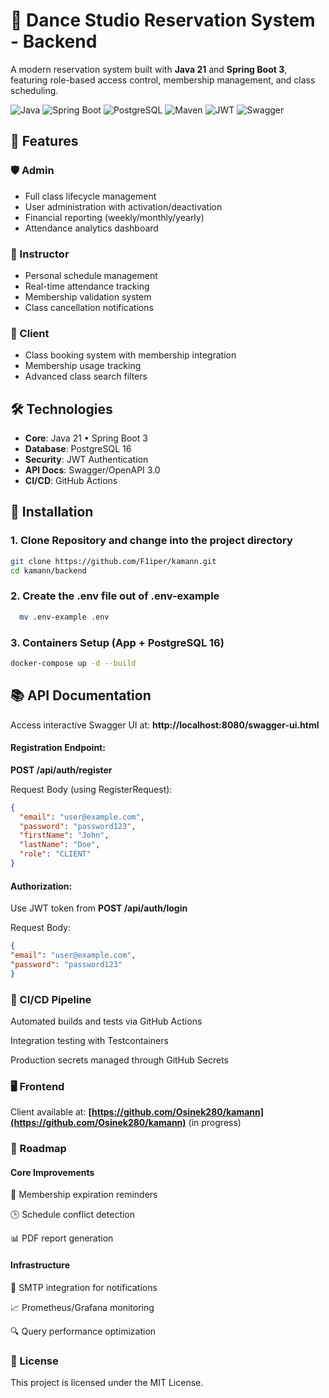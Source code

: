 # 💃 Dance Studio Reservation System - Backend

A modern reservation system built with **Java 21** and **Spring Boot 3**, featuring role-based access control, membership management, and class scheduling.

![Java](https://img.shields.io/badge/Java-21-007396?logo=openjdk)
![Spring Boot](https://img.shields.io/badge/Spring_Boot-3.3.5-6DB33F?logo=springboot)
![PostgreSQL](https://img.shields.io/badge/PostgreSQL-16-4169E1?logo=postgresql)
![Maven](https://img.shields.io/badge/Maven-C71A36?logo=apachemaven)
![JWT](https://img.shields.io/badge/JWT-000000?logo=jsonwebtokens&logoColor=white)
![Swagger](https://img.shields.io/badge/Swagger-85EA2D?logo=swagger&logoColor=black)

## 🌟 Features

### 🛡️ Admin
- Full class lifecycle management
- User administration with activation/deactivation
- Financial reporting (weekly/monthly/yearly)
- Attendance analytics dashboard

### 🕺 Instructor
- Personal schedule management
- Real-time attendance tracking
- Membership validation system
- Class cancellation notifications

### 💃 Client
- Class booking system with membership integration
- Membership usage tracking
- Advanced class search filters

## 🛠️ Technologies

- **Core**: Java 21 • Spring Boot 3
- **Database**: PostgreSQL 16
- **Security**: JWT Authentication
- **API Docs**: Swagger/OpenAPI 3.0
- **CI/CD**: GitHub Actions

## 🚀 Installation

### 1. Clone Repository and change into the project directory
  ```bash
  git clone https://github.com/F1iper/kamann.git
  cd kamann/backend
  ```

### 2. Create the .env file out of .env-example
```bash
  mv .env-example .env
```

### 3. Containers Setup (App + PostgreSQL 16)
```bash
docker-compose up -d --build
```

## 📚 API Documentation
  Access interactive Swagger UI at:
  **http://localhost:8080/swagger-ui.html**

####  Registration Endpoint:
  **POST /api/auth/register**
  
  Request Body (using RegisterRequest):
```json
{
  "email": "user@example.com",
  "password": "password123",
  "firstName": "John",
  "lastName": "Doe",
  "role": "CLIENT"
}
```
  
####  Authorization: 
  Use JWT token from
  **POST /api/auth/login**
  
  Request Body:
  ```json
  {
  "email": "user@example.com",
  "password": "password123"
  }
```


### 🚦 CI/CD Pipeline
  Automated builds and tests via GitHub Actions
  
  Integration testing with Testcontainers
  
  Production secrets managed through GitHub Secrets
  

### 🖥️ Frontend
  Client available at:
**[https://github.com/Osinek280/kamann](https://github.com/Osinek280/kamann)** (in progress)

### 📝 Roadmap

#### Core Improvements

🎫 Membership expiration reminders

🕒 Schedule conflict detection

📊 PDF report generation

#### Infrastructure

📧 SMTP integration for notifications

📈 Prometheus/Grafana monitoring

🔍 Query performance optimization

### 📜 License

This project is licensed under the MIT License.
